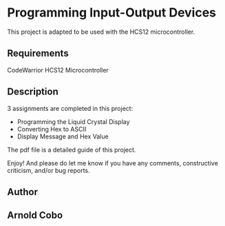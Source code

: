 # Programming Input-Output Devices
This project is adapted  to be used with the HCS12 microcontroller.

## Requirements 
CodeWarrior
HCS12 Microcontroller

## Description

3 assignments are completed in this project:

<ul>
  <li>Programming the Liquid Crystal Display</li>
  <li>Converting Hex to ASCII</li>
  <li>Display Message and Hex Value</li>
</ul>

The pdf file is a detailed guide of this project.

Enjoy! And please do let me know if you have any comments, constructive criticism, and/or bug reports.
## Author
## Arnold Cobo

